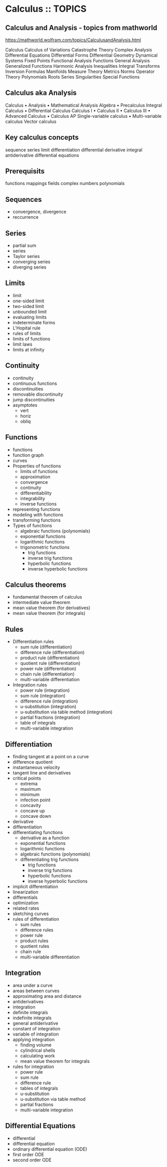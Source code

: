 # Calculus :: TOPICS

## Calculus and Analysis - topics from mathworld
https://mathworld.wolfram.com/topics/CalculusandAnalysis.html

Calculus
Calculus of Variations
Catastrophe Theory
Complex Analysis
Differential Equations
Differential Forms
Differential Geometry
Dynamical Systems
Fixed Points
Functional Analysis
Functions
General Analysis
Generalized Functions
Harmonic Analysis
Inequalities
Integral Transforms
Inversion Formulas
Manifolds
Measure Theory
Metrics
Norms
Operator Theory
Polynomials
Roots
Series
Singularities
Special Functions

## Calculus aka Analysis
Calculus • Analysis • Mathematical Analysis
Algebra • Precalculus
Integral Calculus • Differential Calculus
Calculus I • Calculus II • Calculus III • Advanced Calculus • Calculus AP
Single-variable calculus • Multi-variable calculus
Vector calculus

## Key calculus concepts
sequence
series
limit
differentiation
differential
derivative
integral
antiderivative
differential equations

## Prerequisits
functions
mappings
fields
complex numbers
polynomials

## Sequences
- convergence, divergence
- reccurrence

## Series
- partial sum
- series
- Taylor series
- converging series
- diverging series

## Limits
- limit
- one-sided limit
- two-sided limit
- unbounded limit
- evaluating limits
- indeterminate forms
- L'Hopital rule
- rules of limits
- limits of functions
- limit laws
- limits at infinity

## Continuity
- continuity
- continuous functions
- discontinuities
- removable discontinuity
- jump discontinuities
- asymptotes
  - vert
  - horiz
  - obliq

## Functions
- functions
- function graph
- curves
- Properties of functions
  - limits of functions
  - approximation
  - convergence
  - continuity
  - differentiability
  - integrability
  - inverse functions
- representing functions
- modeling with functions
- transforming functions
- Types of functions
  - algebraic functions (polynomials)
  - exponential functions
  - logarithmic functions
  - trigonometric functions
    - trig functions
    - inverse trig functions
    - hyperbolic functions
    - inverse hyperbolic functions


## Calculus theorems
- fundamental theorem of calculus
- intermediate value theorem
- mean value theorem (for derivatives)
- mean value theorem (for integrals)

## Rules
- Differentiation rules
  - sum rule (differentiation)
  - difference rule (differentiation)
  - product rule (differentiation)
  - quotient rule (differentiation)
  - power rule (differentiation)
  - chain rule (differentiation)
  - multi-variable differentiation
- Integration rules
  - power rule (integration)
  - sum rule (integration)
  - difference rule (integration)
  - u-substitution (integration)
  - u-substitution via table method (integration)
  - partial fractions (integration)
  - table of integrals
  - multi-variable integration


## Differentiation
- finding tangent at a point on a curve
- difference quotient
- instantaneous velocity
- tangent line and derivatives
- critical points
  - extrema
  - maximum
  - minimum
  - infection point
  - concavity
  - concave up
  - concave down
- derivative
- differentiation
- differentiating functions
  - derivative as a function
  - exponential functions
  - logarithmic functions
  - algebraic functions (polynomials)
  - differentiating trig functions
    - trig functions
    - inverse trig functions
    - hyperbolic functions
    - inverse hyperbolic functions
- implicit differentiation
- linearization
- differentials
- optimization
- related rates
- sketching curves
- rules of differentiation
  - sum rules
  - difference rules
  - power rule
  - product rules
  - quotient rules
  - chain rule
  - multi-variable differentiation


## Integration
- area under a curve
- areas between curves
- approximating area and distance
- antiderivatives
- integration
- definite integrals
- indefinite integrals
- general antiderivative
- constant of integration
- variable of integration
- applying integration
  - finding volume
  - cylindrical shells
  - calculating work
  - mean value theorem for integrals
- rules for integration
  - power rule
  - sum rule
  - difference rule
  - tables of integrals
  - u-substitution
  - u-substitution via table method
  - partial fractions
  - multi-variable integration


## Differential Equations
- differential
- differential equation
- ordinary differential equation (ODE)
- first order ODE
- second order ODE
